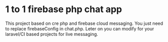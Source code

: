 # 1 to 1 firebase php chat app

This project based on cre php and firebase cloud messaging. You just need to replace firebaseConfig in chat.php. Leter on you can modify for your laravel/CI based projects for live messaging.